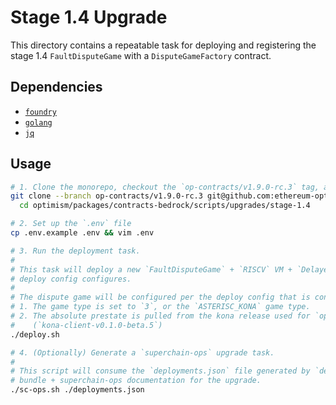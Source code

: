# Stage 1.4 Upgrade

This directory contains a repeatable task for deploying and registering the stage 1.4 `FaultDisputeGame` with a
`DisputeGameFactory` contract.

## Dependencies

- [`foundry`](https://getfoundry.sh/)
- [`golang`](https://go.dev/doc/install)
- [`jq`](https://jqlang.github.io/jq/download/)

## Usage

```sh
# 1. Clone the monorepo, checkout the `op-contracts/v1.9.0-rc.3` tag, and navigate to this directory.
git clone --branch op-contracts/v1.9.0-rc.3 git@github.com:ethereum-optimism/optimism.git && \
  cd optimism/packages/contracts-bedrock/scripts/upgrades/stage-1.4

# 2. Set up the `.env` file
cp .env.example .env && vim .env

# 3. Run the deployment task.
#
# This task will deploy a new `FaultDisputeGame` + `RISCV` VM + `DelayedWETH` proxy for the L2 chain that the
# deploy config configures.
#
# The dispute game will be configured per the deploy config that is configured in `.env`, with some exceptions:
# 1. The game type is set to `3`, or the `ASTERISC_KONA` game type.
# 2. The absolute prestate is pulled from the kona release used for `op-contracts/v1.9.0-rc.3`
#    (`kona-client-v0.1.0-beta.5`)
./deploy.sh

# 4. (Optionally) Generate a `superchain-ops` upgrade task.
#
# This script will consume the `deployments.json` file generated by `deploy.sh` and create an upgrade
# bundle + superchain-ops documentation for the upgrade.
./sc-ops.sh ./deployments.json
```
